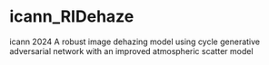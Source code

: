 # icann_RIDehaze
icann 2024 A robust image dehazing model using cycle generative adversarial network with an improved atmospheric scatter model 
